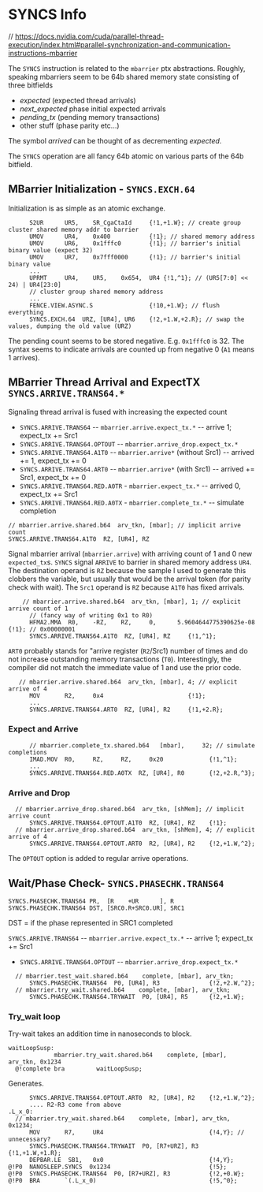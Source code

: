 # SYNCS Info

// https://docs.nvidia.com/cuda/parallel-thread-execution/index.html#parallel-synchronization-and-communication-instructions-mbarrier

The `SYNCS` instruction is related to the `mbarrier` ptx abstractions.
Roughly, speaking mbarriers seem to be 64b shared memory state consisting of three bitfields

- *expected* (expected thread arrivals)
- *next_expected* phase initial expected arrivals
- *pending_tx* (pending memory transactions)
- other stuff (phase parity etc...)

The symbol *arrived* can be thought of as decrementing *expected*.

The `SYNCS` operation are all fancy 64b atomic on various parts of the 64b bitfield.


## MBarrier Initialization - `SYNCS.EXCH.64`

Initialization is as simple as an atomic exchange.
```
      S2UR      UR5,    SR_CgaCtaId     {!1,+1.W}; // create group cluster shared memory addr to barrier
      UMOV      UR4,    0x400           {!1}; // shared memory address
      UMOV      UR6,    0x1fffc0        {!1}; // barrier's initial binary value (expect 32)
      UMOV      UR7,    0x7fff0000      {!1}; // barrier's initial binary value
      ...
      UPRMT     UR4,    UR5,    0x654,  UR4 {!1,^1}; // (UR5[7:0] << 24) | UR4[23:0]
      // cluster group shared memory address
      ...
      FENCE.VIEW.ASYNC.S                {!10,+1.W}; // flush everything
      SYNCS.EXCH.64  URZ, [UR4], UR6    {!2,+1.W,+2.R}; // swap the values, dumping the old value (URZ)
```
The pending count seems to be stored negative. E.g. `0x1fffc0` is 32.
The syntax seems to indicate arrivals are counted up from negative 0 (`A1` means 1 arrives).

## MBarrier Thread Arrival and ExpectTX `SYNCS.ARRIVE.TRANS64.*`
Signaling thread arrival is fused with increasing the expected count

- `SYNCS.ARRIVE.TRANS64` -- `mbarrier.arrive.expect_tx.*` -- arrive 1; expect_tx += Src1
- `SYNCS.ARRIVE.TRANS64.OPTOUT` -- `mbarrier.arrive_drop.expect_tx.*`
- `SYNCS.ARRIVE.TRANS64.A1T0` -- `mbarrier.arrive*` (without Src1) -- arrived += 1, expect_tx += 0
- `SYNCS.ARRIVE.TRANS64.ART0` -- `mbarrier.arrive*` (with Src1) -- arrived += Src1, expect_tx += 0
- `SYNCS.ARRIVE.TRANS64.RED.A0TR` - `mbarrier.expect_tx.*` -- arrived 0, expect_tx += Src1
- `SYNCS.ARRIVE.TRANS64.RED.A0TX` - `mbarrier.complete_tx.*` -- simulate completion

```
// mbarrier.arrive.shared.b64  arv_tkn, [mbar]; // implicit arrive count
SYNCS.ARRIVE.TRANS64.A1T0  RZ, [UR4], RZ
```

Signal mbarrier arrival (`mbarrier.arrive`) with arriving count of 1 and 0 new `expected_tx`s.
`SYNCS` signal `ARRIVE` to barrier in shared memory address `UR4`.
The destination operand is `RZ` because the sample I used to generate this
clobbers the variable, but usually that would be the arrival token
(for parity check with wait).  The `Src1` operand is `RZ` because `A1T0` has fixed arrivals.

```
    // mbarrier.arrive.shared.b64  arv_tkn, [mbar], 1; // explicit arrive count of 1
      // (fancy way of writing 0x1 to R0)
      HFMA2.MMA  R0,    -RZ,    RZ,     0,      5.9604644775390625e-08 {!1}; // 0x00000001
      SYNCS.ARRIVE.TRANS64.A1T0  RZ, [UR4], RZ     {!1,^1};
```
`ART0` probably stands for "arrive register (`R2`/Src1) number of times and do
not increase outstanding memory transactions (`T0`).
Interestingly, the compiler did not match the immediate value of 1 and use the prior code.
```
   // mbarrier.arrive.shared.b64  arv_tkn, [mbar], 4; // explicit arrive of 4
      MOV       R2,     0x4                        {!1};
      ...
      SYNCS.ARRIVE.TRANS64.ART0  RZ, [UR4], R2     {!1,+2.R};
```

### Expect and Arrive
```
      // mbarrier.complete_tx.shared.b64   [mbar],     32; // simulate completions
      IMAD.MOV  R0,     RZ,     RZ,     0x20             {!1,^1};
      ...
      SYNCS.ARRIVE.TRANS64.RED.A0TX  RZ, [UR4], R0       {!2,+2.R,^3};
```

### Arrive and Drop
```
  // mbarrier.arrive_drop.shared.b64  arv_tkn, [shMem]; // implicit arrive count
      SYNCS.ARRIVE.TRANS64.OPTOUT.A1T0  RZ, [UR4], RZ    {!1};
  // mbarrier.arrive_drop.shared.b64  arv_tkn, [shMem], 4; // explicit arrive of 4
      SYNCS.ARRIVE.TRANS64.OPTOUT.ART0  R2, [UR4], R2    {!2,+1.W,^2};
```
The `OPTOUT` option is added to regular arrive operations.


## Wait/Phase Check- `SYNCS.PHASECHK.TRANS64`


```
SYNCS.PHASECHK.TRANS64 PR,  [R    +UR      ], R
SYNCS.PHASECHK.TRANS64 DST, [SRC0.R+SRC0.UR], SRC1
```
DST = if the phase represented in SRC1 completed



`SYNCS.ARRIVE.TRANS64` -- `mbarrier.arrive.expect_tx.*` -- arrive 1; expect_tx += Src1
- `SYNCS.ARRIVE.TRANS64.OPTOUT` -- `mbarrier.arrive_drop.expect_tx.*`

```
  // mbarrier.test_wait.shared.b64    complete, [mbar], arv_tkn;
      SYNCS.PHASECHK.TRANS64  P0, [UR4], R3              {!2,+2.W,^2};
  // mbarrier.try_wait.shared.b64    complete, [mbar], arv_tkn;
      SYNCS.PHASECHK.TRANS64.TRYWAIT  P0, [UR4], R5      {!2,+1.W};
```

### Try_wait loop

Try-wait takes an addition time in nanoseconds to block.
```
waitLoopSusp:
             mbarrier.try_wait.shared.b64    complete, [mbar], arv_tkn, 0x1234
  @!complete bra         waitLoopSusp;
```
Generates.
```
      SYNCS.ARRIVE.TRANS64.OPTOUT.ART0  R2, [UR4], R2    {!2,+1.W,^2};
      .... R2-R3 come from above
.L_x_0:
  // mbarrier.try_wait.shared.b64    complete, [mbar], arv_tkn, 0x1234;
      MOV       R7,     UR4                              {!4,Y}; // unnecessary?
      SYNCS.PHASECHK.TRANS64.TRYWAIT  P0, [R7+URZ], R3   {!1,+1.W,+1.R};
      DEPBAR.LE  SB1,   0x0                              {!4,Y};
@!P0  NANOSLEEP.SYNCS  0x1234                            {!5};
@!P0  SYNCS.PHASECHK.TRANS64  P0, [R7+URZ], R3           {!2,+0.W};
@!P0  BRA       `(.L_x_0)                                {!5,^0};
```
